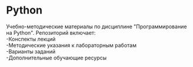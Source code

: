 # Python
Учебно-методические материалы по дисциплине "Программирование на Python". 
Репозиторий включает:  
-Конспекты лекций  
-Методические указания к лабораторным работам  
-Варианты заданий  
-Дополнительные обучающие ресурсы
